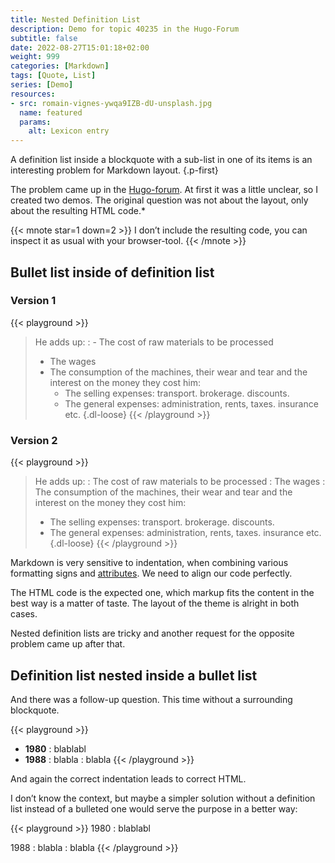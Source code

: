 ```yaml
---
title: Nested Definition List
description: Demo for topic 40235 in the Hugo-Forum
subtitle: false
date: 2022-08-27T15:01:18+02:00
weight: 999
categories: [Markdown]
tags: [Quote, List]
series: [Demo]
resources:
- src: romain-vignes-ywqa9IZB-dU-unsplash.jpg
  name: featured
  params:
    alt: Lexicon entry
---
```


A definition list inside a blockquote with a sub-list in one of its items is an interesting problem for Markdown layout.
{.p-first}
<!--more-->

The problem came up in the [Hugo-forum](https://discourse.gohugo.io/t/list-as-a-definition-list-item/40235). At first it was a little unclear, so I created two demos. The original question was not about the layout, only about the resulting HTML code.\*

{{< mnote star=1 down=2 >}}
I don’t include the resulting code, you can inspect it as usual with your browser-tool.
{{< /mnote >}}

## Bullet list inside of definition list

### Version 1
{{< playground >}}
> He adds up:
> : - The cost of raw materials to be processed
>   - The wages
>   - The consumption of the machines, their wear and tear and the interest on the money they cost him:
>     - The selling expenses: transport. brokerage. discounts.
>     - The general expenses: administration, rents, taxes. insurance etc.
> {.dl-loose}
{{< /playground >}}

### Version 2
{{< playground >}}
> He adds up:
> : The cost of raw materials to be processed
> : The wages
> : The consumption of the machines, their wear and tear and the interest on the money they cost him:
>   - The selling expenses: transport. brokerage. discounts.
>   - The general expenses: administration, rents, taxes. insurance etc.
> {.dl-loose}
{{< /playground >}}

Markdown is very sensitive to indentation, when combining various formatting signs and [attributes](/doc/attribute). We need to align our code perfectly.

The HTML code is the expected one, which markup fits the content in the best way is a matter of taste. The layout of the theme is alright in both cases.

Nested definition lists are tricky and another request for the opposite problem came up after that.

## Definition list nested inside a bullet list

And there was a follow-up question. This time without a surrounding blockquote.

{{< playground >}}
- **1980**
  : blablabl
- **1988**
  : blabla
  : blabla
{{< /playground >}}

And again the correct indentation leads to correct HTML.

I don’t know the context, but maybe a simpler solution without a definition list instead of a bulleted one would serve the purpose in a better way:

{{< playground >}}
1980
: blablabl

1988
: blabla
: blabla
{{< /playground >}}
